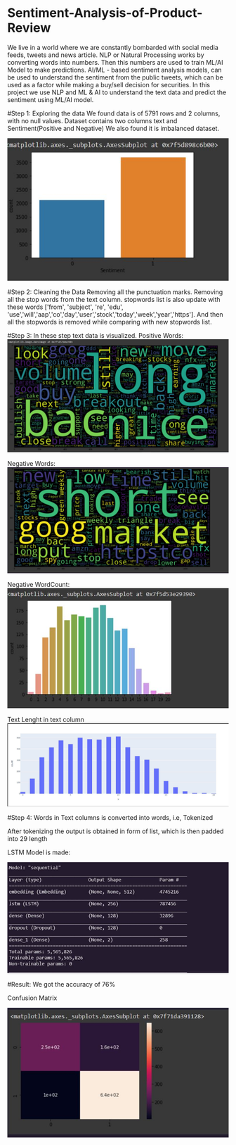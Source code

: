 # Sentiment-Analysis-of-Product-Review
We live in a world where we are constantly bombarded with social media feeds, tweets and news article.
NLP or Natural Processing works by converting words into numbers. Then this numbers are used to train ML/AI Model to make predictions.
AI/ML - based sentiment analysis models, can be used to understand the sentiment from the public tweets, which can be used as a factor while making a buy/sell decision for securities.
In this project we use NLP and ML & AI to understand the text data and predict the sentiment using ML/AI model.

#Step 1: Exploring the data
We found data is of 5791 rows and 2 columns, with no null values.
Dataset contains two columns text and Sentiment(Positive and Negative)
We also found it is imbalanced dataset.


![alt text](https://github.com/ashg1998/Sentiment-Analysis-of-Product-Review/blob/main/images/sentiments.JPG)

#Step 2: Cleaning the Data
Removing all the punctuation marks.
Removing all the stop words from the text column.
stopwords list is also update with these words ['from', 'subject', 're', 'edu', 'use','will','aap','co','day','user','stock','today','week','year','https']. And then all
the stopwords is removed  while comparing with new stopwords list.
 
 #Step 3: In these step  text data is visualized.
 Positive Words:
![alt text](https://github.com/ashg1998/Sentiment-Analysis-of-Product-Review/blob/main/images/positive_wordcloud.jpg)

Negative Words:
![alt text](https://github.com/ashg1998/Sentiment-Analysis-of-Product-Review/blob/main/images/negative.jpg)

Negative WordCount:
![alt text](https://github.com/ashg1998/Sentiment-Analysis-of-Product-Review/blob/main/images/negative_wordcount.jpg)


Text Lenght in text column
![alt text](https://github.com/ashg1998/Sentiment-Analysis-of-Product-Review/blob/main/images/average_wordcount.jpg)

#Step 4: 
Words in Text columns is converted into words, i.e, Tokenized


After tokenizing the output is obtained in form of list, which is then padded into 29 length


LSTM Model is made:


![alt text](https://github.com/ashg1998/Sentiment-Analysis-of-Product-Review/blob/main/images/model_summary.jpg)

#Result:
We got the accuracy of 76%


Confusion Matrix


![alt text](https://github.com/ashg1998/Sentiment-Analysis-of-Product-Review/blob/main/images/confusion_matrix.jpg)



 
